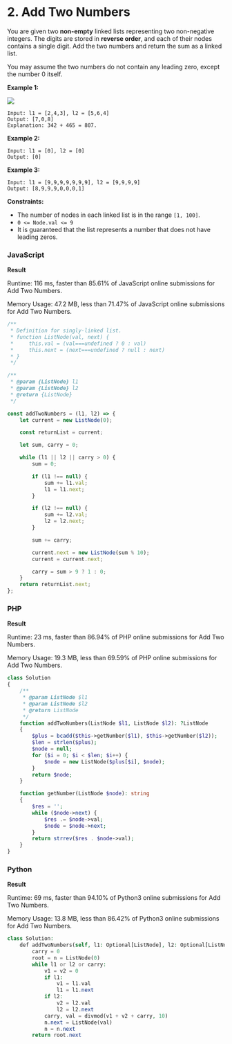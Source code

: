 # 2. Add Two Numbers

You are given two **non-empty** linked lists representing two non-negative integers. The digits are stored in **reverse order**, and each of their nodes contains a single digit. Add the two numbers and return the sum as a linked list.

You may assume the two numbers do not contain any leading zero, except the number 0 itself.

**Example 1:**

![](https://assets.leetcode.com/uploads/2020/10/02/addtwonumber1.jpg)

```
Input: l1 = [2,4,3], l2 = [5,6,4]
Output: [7,0,8]
Explanation: 342 + 465 = 807.
```

**Example 2:**

```
Input: l1 = [0], l2 = [0]
Output: [0]
```

**Example 3:**

```
Input: l1 = [9,9,9,9,9,9,9], l2 = [9,9,9,9]
Output: [8,9,9,9,0,0,0,1]
```

**Constraints:**

* The number of nodes in each linked list is in the range `[1, 100]`.
* `0 <= Node.val <= 9`
* It is guaranteed that the list represents a number that does not have leading zeros.

### JavaScript <a href="#javascript" id="javascript"></a>

**Result**

Runtime: 116 ms, faster than 85.61% of JavaScript online submissions for Add Two Numbers.

Memory Usage: 47.2 MB, less than 71.47% of JavaScript online submissions for Add Two Numbers.

```javascript
/**
 * Definition for singly-linked list.
 * function ListNode(val, next) {
 *     this.val = (val===undefined ? 0 : val)
 *     this.next = (next===undefined ? null : next)
 * }
 */

/**
 * @param {ListNode} l1
 * @param {ListNode} l2
 * @return {ListNode}
 */

const addTwoNumbers = (l1, l2) => {
    let current = new ListNode(0);

    const returnList = current;

    let sum, carry = 0;

    while (l1 || l2 || carry > 0) {
        sum = 0;

        if (l1 !== null) {
            sum += l1.val;
            l1 = l1.next;
        }

        if (l2 !== null) {
            sum += l2.val;
            l2 = l2.next;
        }

        sum += carry;

        current.next = new ListNode(sum % 10);
        current = current.next;

        carry = sum > 9 ? 1 : 0;
    }
    return returnList.next;
};
```

### PHP

**Result**

Runtime: 23 ms, faster than 86.94% of PHP online submissions for Add Two Numbers.

Memory Usage: 19.3 MB, less than 69.59% of PHP online submissions for Add Two Numbers.

```php
class Solution
{
    /**
     * @param ListNode $l1
     * @param ListNode $l2
     * @return ListNode
     */
    function addTwoNumbers(ListNode $l1, ListNode $l2): ?ListNode
    {
        $plus = bcadd($this->getNumber($l1), $this->getNumber($l2));
        $len = strlen($plus);
        $node = null;
        for ($i = 0; $i < $len; $i++) {
            $node = new ListNode($plus[$i], $node);
        }
        return $node;
    }

    function getNumber(ListNode $node): string
    {
        $res = '';
        while ($node->next) {
            $res .= $node->val;
            $node = $node->next;
        }
        return strrev($res . $node->val);
    }
}
```

### Python

**Result**

Runtime: 69 ms, faster than 94.10% of Python3 online submissions for Add Two Numbers.

Memory Usage: 13.8 MB, less than 86.42% of Python3 online submissions for Add Two Numbers.

```php
class Solution:
    def addTwoNumbers(self, l1: Optional[ListNode], l2: Optional[ListNode]) -> Optional[ListNode]:
        carry = 0
        root = n = ListNode(0)
        while l1 or l2 or carry:
            v1 = v2 = 0
            if l1:
                v1 = l1.val
                l1 = l1.next
            if l2:
                v2 = l2.val
                l2 = l2.next
            carry, val = divmod(v1 + v2 + carry, 10)
            n.next = ListNode(val)
            n = n.next
        return root.next
```

